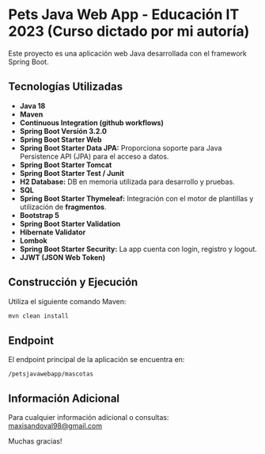 # Pets Java Web App - Educación IT 2023 (Curso dictado por mi autoría)

Este proyecto es una aplicación web Java desarrollada con el framework Spring Boot.

## Tecnologías Utilizadas

- **Java 18**
- **Maven**
- **Continuous Integration (github workflows)**
- **Spring Boot Versión 3.2.0** 
- **Spring Boot Starter Web**
- **Spring Boot Starter Data JPA:** Proporciona soporte para Java Persistence API (JPA) para el acceso a datos.
- **Spring Boot Starter Tomcat**
- **Spring Boot Starter Test / Junit**
- **H2 Database:** DB en memoria utilizada para desarrollo y pruebas.
- **SQL**
- **Spring Boot Starter Thymeleaf:** Integración con el motor de plantillas y utilización de **fragmentos**.
- **Bootstrap 5**
- **Spring Boot Starter Validation**
- **Hibernate Validator**
- **Lombok**
- **Spring Boot Starter Security:** La app cuenta con login, registro y logout.
- **JJWT (JSON Web Token)**

## Construcción y Ejecución

Utiliza el siguiente comando Maven:

```bash
mvn clean install
```

## Endpoint

El endpoint principal de la aplicación se encuentra en:

`/petsjavawebapp/mascotas`

## Información Adicional
Para cualquier información adicional o consultas: <maxisandoval98@gmail.com>

Muchas gracias!
